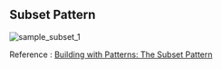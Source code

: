 ## Subset Pattern
![sample_subset_1](https://webassets.mongodb.com/_com_assets/cms/docsubset2-ncq6t9lt01.png)    

Reference : [Building with Patterns: The Subset Pattern](https://www.mongodb.com/blog/post/building-with-patterns-the-subset-pattern) 
